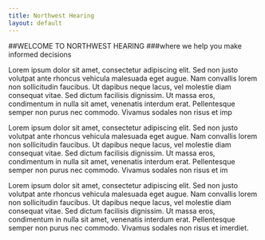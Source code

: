 ```yaml
---
title: Northwest Hearing
layout: default
---
```


##WELCOME TO NORTHWEST HEARING
###where we help you make informed decisions

Lorem ipsum dolor sit amet, consectetur adipiscing elit. Sed non justo volutpat ante rhoncus vehicula malesuada eget augue. Nam convallis lorem non 
sollicitudin faucibus. Ut dapibus neque lacus, vel molestie diam consequat vitae. Sed dictum facilisis dignissim. Ut massa eros, condimentum in nulla 
sit amet, venenatis interdum erat. Pellentesque semper non purus nec commodo. Vivamus sodales non risus et imp

Lorem ipsum dolor sit amet, consectetur adipiscing elit. Sed non justo volutpat ante rhoncus vehicula malesuada eget augue. Nam convallis lorem non 
sollicitudin faucibus. Ut dapibus neque lacus, vel molestie diam consequat vitae. Sed dictum facilisis dignissim. Ut massa eros, condimentum in nulla 
sit amet, venenatis interdum erat. Pellentesque semper non purus nec commodo. Vivamus sodales non risus et im

Lorem ipsum dolor sit amet, consectetur adipiscing elit. Sed non justo volutpat ante rhoncus vehicula malesuada eget augue. Nam convallis lorem non 
sollicitudin faucibus. Ut dapibus neque lacus, vel molestie diam consequat vitae. Sed dictum facilisis dignissim. Ut massa eros, condimentum in nulla 
sit amet, venenatis interdum erat. Pellentesque semper non purus nec commodo. Vivamus sodales non risus et imerdiet. 